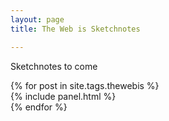 ```yaml
---
layout: page
title: The Web is Sketchnotes

---
```



<p>Sketchnotes to come</p>

<div class="row">
	{% for post in site.tags.thewebis %}
		<section>
			{% include panel.html %}
		</section>
	{% endfor %}
		
</div>


